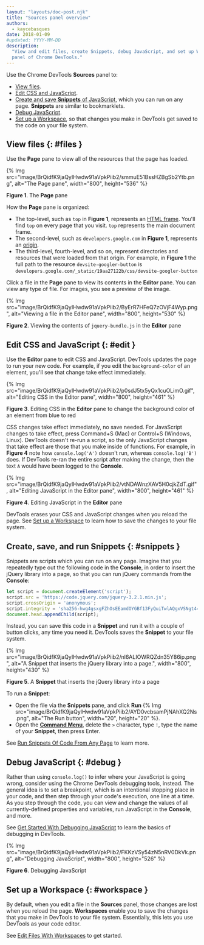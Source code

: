 ```yaml
---
layout: "layouts/doc-post.njk"
title: "Sources panel overview"
authors:
  - kaycebasques
date: 2018-01-09
#updated: YYYY-MM-DD
description:
  "View and edit files, create Snippets, debug JavaScript, and set up Workspaces in the Sources
  panel of Chrome DevTools."
---
```


Use the Chrome DevTools **Sources** panel to:

- [View files][1].
- [Edit CSS and JavaScript][2].
- [Create and save **Snippets** of JavaScript][3], which you can run on any page. **Snippets** are
  similar to bookmarklets.
- [Debug JavaScript][4].
- [Set up a Workspace][5], so that changes you make in DevTools get saved to the code on your file
  system.

## View files {: #files }

Use the **Page** pane to view all of the resources that the page has loaded.

{% Img src="image/BrQidfK9jaQyIHwdw91aVpkPiib2/smmuE51BssHZBgSb2Ytb.png", alt="The Page pane", width="800", height="536" %}

**Figure 1**. The **Page** pane

How the **Page** pane is organized:

- The top-level, such as `top` in **Figure 1**, represents an [HTML frame][6]. You'll find `top` on
  every page that you visit. `top` represents the main document frame.
- The second-level, such as `developers.google.com` in **Figure 1**, represents an [origin][7].
- The third-level, fourth-level, and so on, represent directories and resources that were loaded
  from that origin. For example, in **Figure 1** the full path to the resource
  `devsite-googler-button` is `developers.google.com/_static/19aa27122b/css/devsite-googler-button`

Click a file in the **Page** pane to view its contents in the **Editor** pane. You can view any type
of file. For images, you see a preview of the image.

{% Img src="image/BrQidfK9jaQyIHwdw91aVpkPiib2/ByErR7HFeQ7zOVjF4Wyp.png", alt="Viewing a file in the Editor pane", width="800", height="530" %}

**Figure 2**. Viewing the contents of `jquery-bundle.js` in the **Editor** pane

## Edit CSS and JavaScript {: #edit }

Use the **Editor** pane to edit CSS and JavaScript. DevTools updates the page to run your new code.
For example, if you edit the `background-color` of an element, you'll see that change take effect
immediately.

{% Img src="image/BrQidfK9jaQyIHwdw91aVpkPiib2/p0sdJ5tx5yQx1cuOLimO.gif", alt="Editing CSS in the Editor pane", width="800", height="461" %}

**Figure 3**. Editing CSS in the **Editor** pane to change the background color of an element from
blue to red

CSS changes take effect immediately, no save needed. For JavaScript changes to take effect, press
Command+S (Mac) or Control+S (Windows, Linux). DevTools doesn't re-run a script, so the only
JavaScript changes that take effect are those that you make inside of functions. For example, in
**Figure 4** note how `console.log('A')` doesn't run, whereas `console.log('B')` does. If DevTools
re-ran the entire script after making the change, then the text `A` would have been logged to the
**Console**.

{% Img src="image/BrQidfK9jaQyIHwdw91aVpkPiib2/vtNDAWnzXAV5H0cjkZdT.gif", alt="Editing JavaScript in the Editor pane", width="800", height="461" %}

**Figure 4**. Editing JavaScript in the **Editor** pane

DevTools erases your CSS and JavaScript changes when you reload the page. See [Set up a
Workspace][8] to learn how to save the changes to your file system.

## Create, save, and run Snippets {: #snippets }

Snippets are scripts which you can run on any page. Imagine that you repeatedly type out the
following code in the **Console**, in order to insert the jQuery library into a page, so that you
can run jQuery commands from the **Console**:

```js
let script = document.createElement('script');
script.src = 'https://code.jquery.com/jquery-3.2.1.min.js';
script.crossOrigin = 'anonymous';
script.integrity = 'sha256-hwg4gsxgFZhOsEEamdOYGBf13FyQuiTwlAQgxVSNgt4=';
document.head.appendChild(script);
```

Instead, you can save this code in a **Snippet** and run it with a couple of button clicks, any time
you need it. DevTools saves the **Snippet** to your file system.

{% Img src="image/BrQidfK9jaQyIHwdw91aVpkPiib2/nl6ALIOWRQZdn35Y86ip.png", alt="A Snippet that inserts the jQuery library into a page.", width="800", height="430" %}

**Figure 5**. A **Snippet** that inserts the jQuery library into a page

To run a **Snippet**:

- Open the file via the **Snippets** pane, and click **Run**
  {% Img src="image/BrQidfK9jaQyIHwdw91aVpkPiib2/AYD0vcbsamPjNAhXQ2Ns.png", alt="The Run button", width="20", height="20" %}.
- Open the [**Command Menu**][9], delete the `>` character, type `!`, type the name of your
  **Snippet**, then press Enter.

See [Run Snippets Of Code From Any Page][10] to learn more.

## Debug JavaScript {: #debug }

Rather than using `console.log()` to infer where your JavaScript is going wrong, consider using the
Chrome DevTools debugging tools, instead. The general idea is to set a breakpoint, which is an
intentional stopping place in your code, and then step through your code's execution, one line at a
time. As you step through the code, you can view and change the values of all currently-defined
properties and variables, run JavaScript in the **Console**, and more.

See [Get Started With Debugging JavaScript][11] to learn the basics of debugging in DevTools.

{% Img src="image/BrQidfK9jaQyIHwdw91aVpkPiib2/FKKzVSy54zN5nRV0DkVk.png", alt="Debugging JavaScript", width="800", height="526" %}

**Figure 6**. Debugging JavaScript

## Set up a Workspace {: #workspace }

By default, when you edit a file in the **Sources** panel, those changes are lost when you reload
the page. **Workspaces** enable you to save the changes that you make in DevTools to your file
system. Essentially, this lets you use DevTools as your code editor.

See [Edit Files With Workspaces][12] to get started.

[1]: #files
[2]: #edit
[3]: #snippets
[4]: #debug
[5]: #workspace
[6]: https://www.w3.org/TR/html401/present/frames.html
[7]: https://html.spec.whatwg.org/multipage/origin.html#origin
[8]: #workspace
[9]: /docs/devtools/ui#command-menu
[10]: /docs/devtools/snippets
[11]: /docs/devtools/javascript
[12]: /docs/devtools/workspaces
